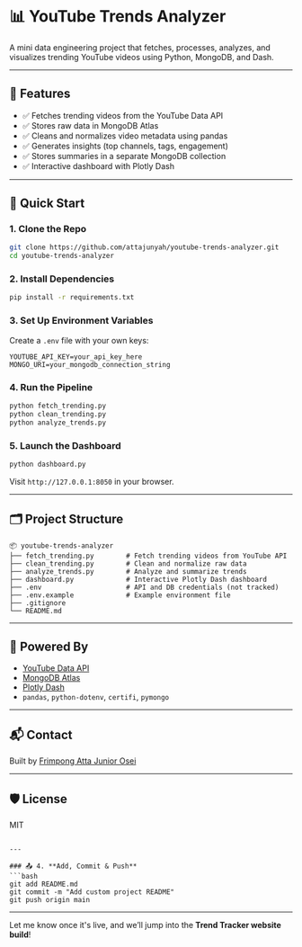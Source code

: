 # 📊 YouTube Trends Analyzer

A mini data engineering project that fetches, processes, analyzes, and visualizes trending YouTube videos using Python, MongoDB, and Dash.

---

## 🔧 Features

- ✅ Fetches trending videos from the YouTube Data API
- ✅ Stores raw data in MongoDB Atlas
- ✅ Cleans and normalizes video metadata using pandas
- ✅ Generates insights (top channels, tags, engagement)
- ✅ Stores summaries in a separate MongoDB collection
- ✅ Interactive dashboard with Plotly Dash

---

## 🚀 Quick Start

### 1. Clone the Repo

```bash
git clone https://github.com/attajunyah/youtube-trends-analyzer.git
cd youtube-trends-analyzer
```

### 2. Install Dependencies

```bash
pip install -r requirements.txt
```

### 3. Set Up Environment Variables

Create a `.env` file with your own keys:

```env
YOUTUBE_API_KEY=your_api_key_here
MONGO_URI=your_mongodb_connection_string
```

### 4. Run the Pipeline

```bash
python fetch_trending.py
python clean_trending.py
python analyze_trends.py
```

### 5. Launch the Dashboard

```bash
python dashboard.py
```

Visit `http://127.0.0.1:8050` in your browser.

---

## 🗂️ Project Structure

```
📦 youtube-trends-analyzer
├── fetch_trending.py        # Fetch trending videos from YouTube API
├── clean_trending.py        # Clean and normalize raw data
├── analyze_trends.py        # Analyze and summarize trends
├── dashboard.py             # Interactive Plotly Dash dashboard
├── .env                     # API and DB credentials (not tracked)
├── .env.example             # Example environment file
├── .gitignore
└── README.md
```

---

## 🧠 Powered By

- [YouTube Data API](https://developers.google.com/youtube/v3)
- [MongoDB Atlas](https://www.mongodb.com/cloud/atlas)
- [Plotly Dash](https://dash.plotly.com/)
- `pandas`, `python-dotenv`, `certifi`, `pymongo`

---

## 📬 Contact

Built by [Frimpong Atta Junior Osei](https://github.com/attajunyah)

---

## 🛡️ License

MIT
```

---

### 📤 4. **Add, Commit & Push**
```bash
git add README.md
git commit -m "Add custom project README"
git push origin main
```

---

Let me know once it's live, and we’ll jump into the **Trend Tracker website build**!